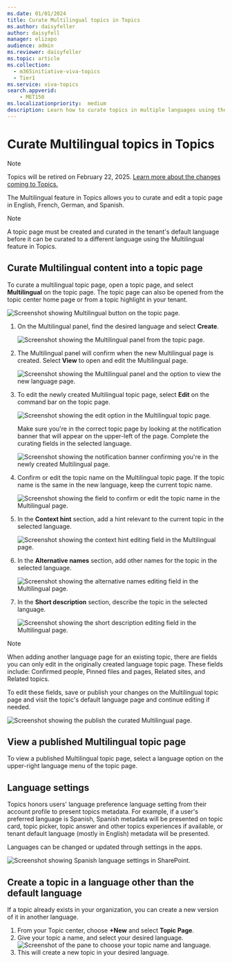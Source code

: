 ```yaml
---
ms.date: 01/01/2024
title: Curate Multilingual topics in Topics
ms.author: daisyfeller
author: daisyfell
manager: elizapo
audience: admin
ms.reviewer: daisyfeller
ms.topic: article
ms.collection:
  - m365initiative-viva-topics
  - Tier1
ms.service: viva-topics 
search.appverid:
    - MET150   
ms.localizationpriority:  medium
description: Learn how to curate topics in multiple languages using the Multilingual feature in Topics.
---
```


# Curate Multilingual topics in Topics

> [!NOTE]
> Topics will be retired on February 22, 2025. [Learn more about the changes coming to Topics.](changes-coming-to-topics.md)

The Multilingual feature in Topics allows you to curate and edit a topic page in English, French, German, and Spanish.

> [!NOTE]
> A topic page must be created and curated in the tenant's default language before it can be curated to a different language using the Multilingual feature in Topics.

## Curate Multilingual content into a topic page

To curate a multilingual topic page, open a topic page, and select **Multilingual** on the topic page. The topic page can also be opened from the topic center home page or from a topic highlight in your tenant.

   ![Screenshot showing Multilingual button on the topic page.](../media/knowledge-management/ml-topic-page-initial.png)

1. On the Multilingual panel, find the desired language and select **Create**.

     ![Screenshot showing the Multilingual panel from the topic page.](../media/knowledge-management/ml-panel.png)

2. The Multilingual panel will confirm when the new Multilingual page is created. Select **View** to open and edit the Multilingual page.

     ![Screenshot showing the Multilingual panel and the option to view the new language page.](../media/knowledge-management/ml-panel-view-page.png)

3. To edit the newly created Multilingual topic page, select **Edit** on the command bar on the topic page.

     ![Screenshot showing the edit option in the Multilingual topic page.](../media/knowledge-management/ml-edit-page.png)

     Make sure you're in the correct topic page by looking at the notification banner that will appear on the upper-left of the page. Complete the curating fields in the selected language.

     ![Screenshot showing the notification banner confirming you're in the newly created Multilingual page.](../media/knowledge-management/ml-french-topic-page.png)

4. Confirm or edit the topic name on the Multilingual topic page. If the topic name is the same in the new language, keep the current topic name.

     ![Screenshot showing the field to confirm or edit the topic name in the Multilingual page.](../media/knowledge-management/ml-edit-topic-name.png)

5. In the **Context hint** section, add a hint relevant to the current topic in the selected language.

     ![Screenshot showing the context hint editing field in the Multilingual page.](../media/knowledge-management/ml-edit-context-hint.png)

6. In the **Alternative names** section, add other names for the topic in the selected language.

     ![Screenshot showing the alternative names editing field in the Multilingual page.](../media/knowledge-management/ml-edit-alternate-names.png)

7. In the **Short description** section, describe the topic in the selected language.

     ![Screenshot showing the short description editing field in the Multilingual page.](../media/knowledge-management/ml-edit-short-description.png)

> [!NOTE]
> When adding another language page for an existing topic, there are fields you can only edit in the originally created language topic page. These fields include: Confirmed people, Pinned files and pages, Related sites, and Related topics.
>
> To edit these fields, save or publish your changes on the Multilingual topic page and visit the topic's default language page and continue editing if needed.

![Screenshot showing the publish the curated Multilingual page.](../media/knowledge-management/ml-publish-page.png)

## View a published Multilingual topic page

To view a published Multilingual topic page, select a language option on the upper-right language menu of the topic page.

## Language settings

Topics honors users' language preference language setting from their account profile to present topics metadata. For example, if a user's preferred language is Spanish, Spanish metadata will be presented on topic card, topic picker, topic answer and other topics experiences if available, or tenant default language (mostly in English) metadata will be presented.

Languages can be changed or updated through settings in the apps.

![Screenshot showing Spanish language settings in SharePoint.](../media/knowledge-management/sp-language-settings.png)

## Create a topic in a language other than the default language

If a topic already exists in your organization, you can create a new version of it in another language.

1. From your Topic center, choose **+New** and select **Topic Page**.
2. Give your topic a name, and select your desired language.
    ![Screenshot of the pane to choose your topic name and language.](../media/knowledge-management/multilingual-new-topic.png)
3. This will create a new topic in your desired language.
